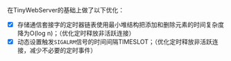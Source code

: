 在TinyWebServer的基础上做了以下优化：
- [x] 存储通信套接字的定时器链表使用最小堆结构把添加和删除元素的时间复杂度降为O(log n)；（优化定时释放非活跃连接）
- [x] 动态设置触发`SIGALRM`信号的时间间隔TIMESLOT；（优化定时释放非活跃连接，减少不必要的定时事件）
